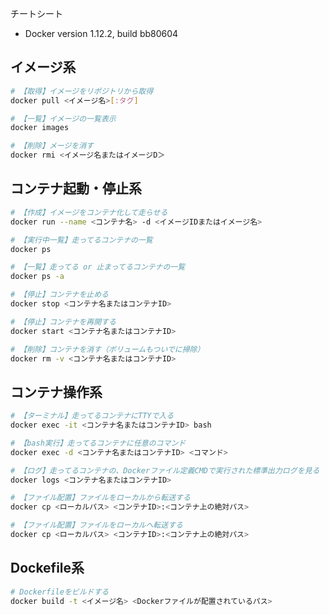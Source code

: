 チートシート

* Docker version 1.12.2, build bb80604

## イメージ系

```bash
# 【取得】イメージをリポジトリから取得
docker pull <イメージ名>[:タグ]

# 【一覧】イメージの一覧表示
docker images

# 【削除】メージを消す
docker rmi <イメージ名またはイメージD＞
```

## コンテナ起動・停止系

```bash
# 【作成】イメージをコンテナ化して走らせる
docker run --name <コンテナ名> -d <イメージIDまたはイメージ名>

# 【実行中一覧】走ってるコンテナの一覧
docker ps

# 【一覧】走ってる or 止まってるコンテナの一覧
docker ps -a

# 【停止】コンテナを止める
docker stop <コンテナ名またはコンテナID>

# 【停止】コンテナを再開する
docker start <コンテナ名またはコンテナID>

# 【削除】コンテナを消す（ボリュームもついでに掃除）
docker rm -v <コンテナ名またはコンテナID>
```

## コンテナ操作系

```bash
# 【ターミナル】走ってるコンテナにTTYで入る
docker exec -it <コンテナ名またはコンテナID> bash

# 【bash実行】走ってるコンテナに任意のコマンド
docker exec -d <コンテナ名またはコンテナID> <コマンド>

# 【ログ】走ってるコンテナの、Dockerファイル定義CMDで実行された標準出力ログを見る
docker logs <コンテナ名またはコンテナID>

# 【ファイル配置】ファイルをローカルから転送する
docker cp <ローカルパス> <コンテナID>:<コンテナ上の絶対パス>

# 【ファイル配置】ファイルをローカルへ転送する
docker cp <ローカルパス> <コンテナID>:<コンテナ上の絶対パス>
```

## Dockefile系

```bash
# Dockerfileをビルドする
docker build -t <イメージ名> <Dockerファイルが配置されているパス>
```
